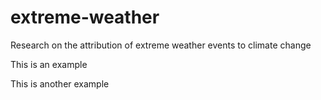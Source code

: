 # extreme-weather
Research on the attribution of extreme weather events to climate change

This is an example

This is another example